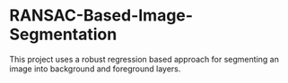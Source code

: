 # RANSAC-Based-Image-Segmentation
This project uses a robust regression based approach for segmenting an image into background and foreground layers.
